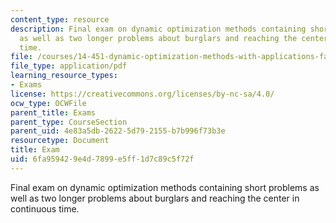 ```yaml
---
content_type: resource
description: Final exam on dynamic optimization methods containing short problems
  as well as two longer problems about burglars and reaching the center in continuous
  time.
file: /courses/14-451-dynamic-optimization-methods-with-applications-fall-2009/6fa959429e4d7899e5ff1d7c89c5f72f_MIT14_451F09_exam2009.pdf
file_type: application/pdf
learning_resource_types:
- Exams
license: https://creativecommons.org/licenses/by-nc-sa/4.0/
ocw_type: OCWFile
parent_title: Exams
parent_type: CourseSection
parent_uid: 4e83a5db-2622-5d79-2155-b7b996f73b3e
resourcetype: Document
title: Exam
uid: 6fa95942-9e4d-7899-e5ff-1d7c89c5f72f
---
```

Final exam on dynamic optimization methods containing short problems as well as two longer problems about burglars and reaching the center in continuous time.
